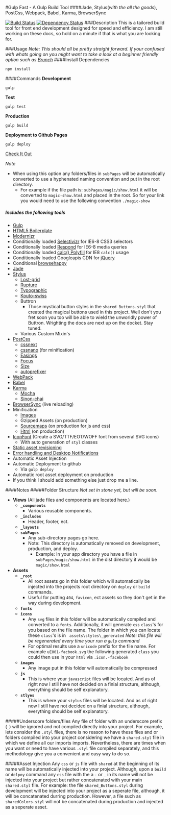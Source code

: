 #Gulp Fast - A Gulp Build Tool
####Jade, Stylus(_with the all the goods_), PostCss, Webpack, Babel, Karma, BrowserSync

[![Build Status](https://travis-ci.org/artisin/gulpFast.svg?branch=master)](https://travis-ci.org/artisin/gulpFast)
[![Dependency Status](https://gemnasium.com/artisin/gulpFast.svg)](https://gemnasium.com/artisin/gulpFast)
###Description
This is a tailored build tool for front end development designed for speed and efficiency. I am still working on these docs, so hold on a minute if that is what you are looking for.

###Usage
_Note: This should all be pretty straight forward. If your confused with whats going on you might want to take a look at a beginner friendly option such as [Brunch](brunch.io)_
####Install Dependencies
```
npm install
```
####Commands
__Development__
```
gulp
```
__Test__
```
gulp test
```

__Production__
```
gulp build
```

__Deployment to Github Pages__
```
gulp deploy
```
[Check It Out](http://artisin.github.io/gulpFast/)

_Note_

+  When using this option any folders/files in `subPages` will be automatically converted to use a hyphenated naming convention and put in the root directory. 
    +   For example if the file path is: `subPages/magic/show.html` it will be converted to `magic-show.html` and placed in the root. So for your link you would need to use the following convention `./magic-show`

##### Includes the following tools
+ [Gulp](https://github.com/gulpjs/gulp)
+ [HTML5 Boilerplate](https://html5boilerplate.com/)
+ [Modernizr](http://modernizr.com/)
+ Conditionally loaded [Selectivizr](http://selectivizr.com/) for IE6-8 CSS3 selectors
+ Conditionally loaded [Respond](https://github.com/scottjehl/Respond) for IE6-8 media queries
+ Conditionally loaded [calc() Polyfill](https://github.com/closingtag/calc-polyfill) for IE8 `calc()` usage
+ Conditionally loaded Googleapis CDN for [jQuery](https://jquery.com/)
+ Conditional [browsehappy](http://browsehappy.com/)
+ [Jade](https://github.com/jadejs/jade)
+ [Stylus](https://github.com/stylus/stylus)
    * [Lost-grid](https://github.com/corysimmons/lost)
    * [Rupture](http://jenius.github.io/rupture/)
    * [Typographic](https://github.com/corysimmons/typographic)
    * [Kouto-swiss](kouto-swiss.io)
    * Buttron
        - Those mystical button styles in the `shared_Buttons.styl` that created the magical buttons used in this project. Well don't you fret soon you too will be able to wield the unworldly power of Buttron. Wrighting the docs are next up on the docket. Stay tuned.
    * Various Custom Mixin's
+ [PostCss](https://github.com/postcss/postcss)
    * [cssnext](https://cssnext.github.io/)
    * [cssnano](https://github.com/ben-eb/cssnano) (for minification)
    * [Easings](https://github.com/postcss/postcss-easings)
    * [Focus](https://github.com/postcss/postcss-focus)
    * [Size](https://github.com/postcss/postcss-size)
    * [autoprefixer](https://github.com/postcss/autoprefixer-core)
+ [WebPack](http://webpack.github.io/)
+ [Babel](babeljs.io)
+ [Karma](http://karma-runner.github.io/0.12/index.html)
    * [Mocha](http://mochajs.org/) 
    * [Sinon-chai](https://github.com/domenic/sinon-chai)
+ [BrowserSync](http://www.browsersync.io/) (live reloading)
+ Minification
    * [Images](https://www.npmjs.com/package/gulp-imagemin)
    * Gzipped Assets (on production)
    * [Sourcemaps](https://www.npmjs.com/package/gulp-sourcemaps) (on production for js and css)
    * [Html](https://github.com/jonschlinkert/gulp-htmlmin) (on production)
+ [IconFont](https://github.com/nfroidure/gulp-iconfont) (Create a SVG/TTF/EOT/WOFF font from several SVG icons)
    * With auto generation of `styl` classes 
+ [Static asset revisioning](https://github.com/sindresorhus/gulp-rev)
+ [Error handling and Desktop Notifications](https://github.com/mikaelbr/gulp-notify)
+ Automatic Asset Injection
+ Automatic Deployment to github
    * Via `gulp deploy`
+ Automatic root asset deployment on production
+ If you think I should add something else just drop me a line.

####Notes
#####Folder Structure
_Not set in stone yet, but will be soon._

+ __Views__ (All jade files and components are located here.)
    + __`_components`__
        + Various reusable components. 
    + __`_includes`__
        + Header, footer, ect.
    + __`_layouts`__
    + __`subPages`__
        + Any sub-directory pages go here. 
        + Note: This directory is automatically removed on development, production, and deploy.
            * Example: In your app directory you have a file in `subPages/magic/show.html` in the dist directory it would be `magic/show.html`
+ __Assets__
    + __`_root`__
        + All root assets go in this folder which will automatically be injected into the projects root directory on `deploy` or `build` commands. 
        + Useful for putting `404`, `favicon`, ect assets so they don't get in the way during development.
    +  __`fonts`__
    + __`icons`__
        + Any `svg` files in this folder will be automatically compiled and converted to a  `fonts`. Additionally, it will generate `css` `class`'s for you based on the file name. The folder in which you can locate these `class`'s is in ` assets\styles\_generated` _Note: this file will be regenerated every time your run a `gulp` command_
        + For optimal results use a `unicode` prefix for the file name. For example `uE001-facbook.svg` the following generated `class` you could then use in your `html` via `.icon.-facebook`
    + __`images`__
        + Any image put in this folder will automatically be compressed
    + __`js`__
        * This is where your `javascript` files will be located. And as of right now I still have not decided on a finial structure, although, everything should be self explanatory.
    + __`stlyes`__
        + This is where your `stylus` files will be located. And as of right now I still have not decided on a finial structure, although, everything should be self explanatory. 

#####Underscore folders/files
Any file of folder with an underscore prefix (`_`) will be ignored and not compiled directly into your project. For example, lets consider the `.styl` files, there is no reason to have these files and or folders compiled into your project considering we have a `shared.styl` file in which we define all our imports imports. Nevertheless, there are times when you want or need to have various `.styl` file compiled separately, and this methodology give you a convenient and easy way to do so.  


#####Asset Injection
Any `css` or `js` file with `shared` at the beginning of its name will be automatically injected into your project. Although, upon a `build` or `delpoy` command any `css` file with the a `-` or `_` in its name will not be injected into your project but rather concatenated with your main `shared.styl` file. For example: the file `shared_Buttons.styl` during development will be injected into your project as a seperate file, although, it will be concatenated durring production. However, a file such as `sharedColors.styl` will not be concatenated during production and injected as a seperate asset.

